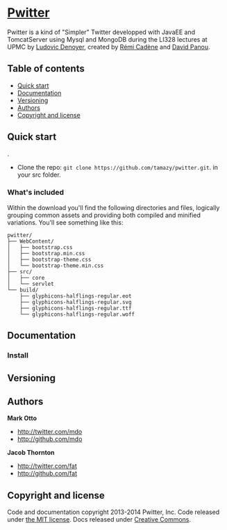 # [Pwitter](http://getbootstrap.com)

Pwitter is a kind of "Simpler" Twitter developped with JavaEE and TomcatServer using Mysql and MongoDB during the LI328 lectures at UPMC by [Ludovic Denoyer](http://www-connex.lip6.fr/~denoyer/wikihomepage/pmwiki.php), created by [Rémi Cadène](http://remicadene.com/HTML) and [David Panou](http://twitter.com/).

## Table of contents

 - [Quick start](#quick-start)
 - [Documentation](#documentation)
 - [Versioning](#versioning)
 - [Authors](#authors)
 - [Copyright and license](#copyright-and-license)

## Quick start
.
- Clone the repo: `git clone https://github.com/tamazy/pwitter.git`. in your src folder.

### What's included

Within the download you'll find the following directories and files, logically grouping common assets and providing both compiled and minified variations. You'll see something like this:

```
pwitter/
├── WebContent/
│   ├── bootstrap.css
│   ├── bootstrap.min.css
│   ├── bootstrap-theme.css
│   └── bootstrap-theme.min.css
├── src/
│   ├── core
│   └── servlet
└── build/
    ├── glyphicons-halflings-regular.eot
    ├── glyphicons-halflings-regular.svg
    ├── glyphicons-halflings-regular.ttf
    └── glyphicons-halflings-regular.woff
```



## Documentation


### Install


## Versioning


## Authors

**Mark Otto**

- <http://twitter.com/mdo>
- <http://github.com/mdo>

**Jacob Thornton**

- <http://twitter.com/fat>
- <http://github.com/fat>



## Copyright and license

Code and documentation copyright 2013-2014 Pwitter, Inc. Code released under [the MIT license](LICENSE). Docs released under [Creative Commons](docs/LICENSE).
